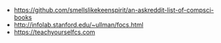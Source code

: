 - https://github.com/smellslikekeenspirit/an-askreddit-list-of-compsci-books
- http://infolab.stanford.edu/~ullman/focs.html
- https://teachyourselfcs.com
